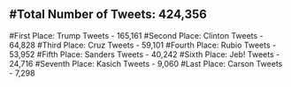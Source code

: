 #Total Number of Tweets: 424,356 
---
#First Place: Trump Tweets - 165,161
#Second Place: Clinton Tweets - 64,828
#Third Place: Cruz Tweets - 59,101
#Fourth Place: Rubio Tweets - 53,952
#Fifth Place: Sanders Tweets - 40,242
#Sixth Place: Jeb! Tweets - 24,716
#Seventh Place: Kasich Tweets - 9,060
#Last Place: Carson Tweets - 7,298
